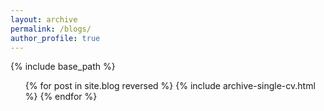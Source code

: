 ```yaml
---
layout: archive
permalink: /blogs/
author_profile: true
---
```


{% include base_path %}


  <ul>{% for post in site.blog reversed %}
    {% include archive-single-cv.html %}
  {% endfor %}</ul>

